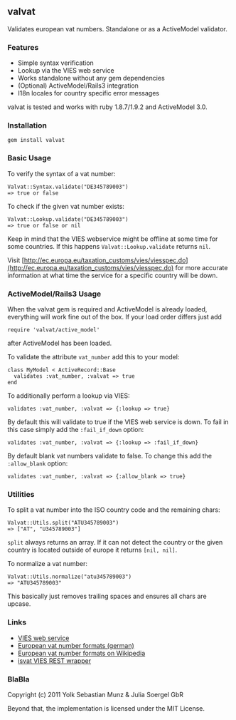 ## valvat

Validates european vat numbers. Standalone or as a ActiveModel validator.

### Features

* Simple syntax verification
* Lookup via the VIES web service
* Works standalone without any gem dependencies
* (Optional) ActiveModel/Rails3 integration
* I18n locales for country specific error messages

valvat is tested and works with ruby 1.8.7/1.9.2 and ActiveModel 3.0.

### Installation

    gem install valvat

### Basic Usage

To verify the syntax of a vat number:

    Valvat::Syntax.validate("DE345789003")
    => true or false
  
To check if the given vat number exists:

    Valvat::Lookup.validate("DE345789003")
    => true or false or nil
  
Keep in mind that the VIES webservice might be offline at some time for some countries. If this happens `Valvat::Lookup.validate` returns `nil`.

Visit [http://ec.europa.eu/taxation_customs/vies/viesspec.do](http://ec.europa.eu/taxation_customs/vies/viesspec.do) for more accurate information at what time the service for a specific country will be down.

### ActiveModel/Rails3 Usage

When the valvat gem is required and ActiveModel is already loaded, everything will work fine out of the box. If your load order differs just add

    require 'valvat/active_model'
  
after ActiveModel has been loaded.
  
To validate the attribute `vat_number` add this to your model:

    class MyModel < ActiveRecord::Base
      validates :vat_number, :valvat => true
    end
  
To additionally perform a lookup via VIES:

    validates :vat_number, :valvat => {:lookup => true}
  
By default this will validate to true if the VIES web service is down. To fail in this case simply add the `:fail_if_down` option:

    validates :vat_number, :valvat => {:lookup => :fail_if_down}
  
By default blank vat numbers validate to false. To change this add the `:allow_blank` option:

    validates :vat_number, :valvat => {:allow_blank => true}

### Utilities

To split a vat number into the ISO country code and the remaining chars:

    Valvat::Utils.split("ATU345789003")
    => ["AT", "U345789003"]
  
`split` always returns an array. If it can not detect the country or the given country is located outside of europe it returns `[nil, nil]`.

To normalize a vat number:

    Valvat::Utils.normalize("atu345789003")
    => "ATU345789003"
  
This basically just removes trailing spaces and ensures all chars are upcase.

### Links

* [VIES web service](http://ec.europa.eu/taxation_customs/vies)
* [European vat number formats (german)](http://bzst.de/DE/Steuern_International/USt_Identifikationsnummer/Merkblaetter/Aufbau_USt_IdNr.html)
* [European vat number formats on Wikipedia](http://en.wikipedia.org/wiki/European_Union_Value_Added_Tax)
* [isvat VIES REST wrapper](http://isvat.appspot.com/)

### BlaBla

Copyright (c) 2011 Yolk Sebastian Munz & Julia Soergel GbR

Beyond that, the implementation is licensed under the MIT License.